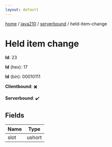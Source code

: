 ```yaml
---
layout: default
---
```


[home](/)  /  [java210](/protocol/java210)  /  [serverbound](/protocol/java210/serverbound)  /  held-item-change

# Held item change

**Id**: 23

**Id** (hex): 17

**Id** (bin): 00010111

**Clientbound**: ✖️

**Serverbound**: ✔️

## Fields

Name | Type
---|---
slot | ushort

